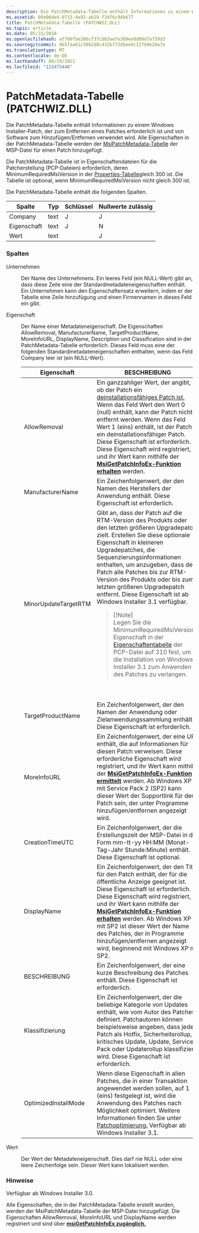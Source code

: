 ```yaml
---
description: Die PatchMetadata-Tabelle enthält Informationen zu einem Windows Installer-Patch, der zum Entfernen eines Patches erforderlich ist und von Software zum Hinzufügen/Entfernen verwendet wird.
ms.assetid: 09a06de4-0713-4e92-ab29-f34f6c94b677
title: PatchMetadata-Tabelle (PATCHWIZ.DLL)
ms.topic: article
ms.date: 05/31/2018
ms.openlocfilehash: af760fbe286cf37cdb3aefe389ee8d09d7a759d3
ms.sourcegitcommit: 9b5faa61c38b2d0c432b7f2dbee8c127b0e28a7e
ms.translationtype: MT
ms.contentlocale: de-DE
ms.lasthandoff: 08/19/2021
ms.locfileid: "122475446"
---
```

# <a name="patchmetadata-table-patchwizdll"></a>PatchMetadata-Tabelle (PATCHWIZ.DLL)

Die PatchMetadata-Tabelle enthält Informationen zu einem Windows Installer-Patch, der zum Entfernen eines Patches erforderlich ist und von Software zum Hinzufügen/Entfernen verwendet wird. Alle Eigenschaften in der PatchMetadata-Tabelle werden der [MsiPatchMetadata-Tabelle](msipatchmetadata-table.md) der MSP-Datei für einen Patch hinzugefügt.

Die PatchMetadata-Tabelle ist in Eigenschaftendateien für die Patcherstellung (PCP-Dateien) erforderlich, deren MinimumRequiredMsiVersion in der [Properties-Tabelle](properties-table-patchwiz-dll-.md)gleich 300 ist. Die Tabelle ist optional, wenn MinimumRequiredMsiVersion nicht gleich 300 ist.

Die PatchMetadata-Tabelle enthält die folgenden Spalten.



| Spalte   | Typ | Schlüssel | Nullwerte zulässig |
|----------|------|-----|----------|
| Company  | text | J   | J        |
| Eigenschaft | text | J   | N        |
| Wert    | text |     | J        |



 

### <a name="columns"></a>Spalten

<dl> <dt>

<span id="Company"></span><span id="company"></span><span id="COMPANY"></span>Unternehmen
</dt> <dd>

Der Name des Unternehmens. Ein leeres Feld (ein NULL-Wert) gibt an, dass diese Zeile eine der Standardmetadateneigenschaften enthält. Ein Unternehmen kann den Eigenschaftensatz erweitern, indem er der Tabelle eine Zeile hinzufügung und einen Firmennamen in dieses Feld ein gibt.

</dd> <dt>

<span id="Property"></span><span id="property"></span><span id="PROPERTY"></span>Eigenschaft
</dt> <dd>

Der Name einer Metadateneigenschaft. Die Eigenschaften AllowRemoval, ManufacturerName, TargetProductName, MoreInfoURL, DisplayName, Description und Classification sind in der PatchMetadata-Tabelle erforderlich. Dieses Feld muss eine der folgenden Standardmetadateneigenschaften enthalten, wenn das Feld Company leer ist (ein NULL-Wert).




| Eigenschaft | BESCHREIBUNG | 
|----------|-------------|
| AllowRemoval | Ein ganzzahliger Wert, der angibt, ob der Patch ein <a href="uninstallable-patches.md">deinstallationsfähiges Patch ist.</a> Wenn das Feld Wert den Wert 0 (null) enthält, kann der Patch nicht entfernt werden. Wenn das Feld Wert 1 (eins) enthält, ist der Patch ein deinstallationsfähiger Patch. Diese Eigenschaft ist erforderlich. Diese Eigenschaft wird registriert, und ihr Wert kann mithilfe der <a href="/windows/desktop/api/Msi/nf-msi-msigetpatchinfoexa"><strong>MsiGetPatchInfoEx-Funktion erhalten</strong></a> werden.<br /> | 
| ManufacturerName | Ein Zeichenfolgenwert, der den Namen des Herstellers der Anwendung enthält. Diese Eigenschaft ist erforderlich. | 
| MinorUpdateTargetRTM | Gibt an, dass der Patch auf die RTM-Version des Produkts oder den letzten größeren Upgradepatch zielt. Erstellen Sie diese optionale Eigenschaft in kleineren Upgradepatches, die Sequenzierungsinformationen enthalten, um anzugeben, dass der Patch alle Patches bis zur RTM-Version des Produkts oder bis zum letzten größeren Upgradepatch entfernt. Diese Eigenschaft ist ab Windows Installer 3.1 verfügbar.<blockquote>[!Note]<br />Legen Sie die MinimumRequiredMsiVersion-Eigenschaft in der <a href="properties-table-patchwiz-dll-.md">Eigenschaftentabelle</a> der PCP-Datei auf 310 fest, um die Installation von Windows Installer 3.1 zum Anwenden des Patches zu verlangen.</blockquote><br /><br /> | 
| TargetProductName | Ein Zeichenfolgenwert, der den Namen der Anwendung oder Zielanwendungssammlung enthält. Diese Eigenschaft ist erforderlich. | 
| MoreInfoURL | Ein Zeichenfolgenwert, der eine URL enthält, die auf Informationen für diesen Patch verweisen. Diese erforderliche Eigenschaft wird registriert, und ihr Wert kann mithilfe der <a href="/windows/desktop/api/Msi/nf-msi-msigetpatchinfoexa"><strong>MsiGetPatchInfoEx-Funktion ermittelt</strong></a> werden. Ab Windows XP mit Service Pack 2 (SP2) kann dieser Wert der Supportlink für den Patch sein, der unter Programme hinzufügen/entfernen angezeigt wird.<br /> | 
| CreationTimeUTC | Ein Zeichenfolgenwert, der die Erstellungszeit der MSP-Datei in der Form mm-tt-yy HH:MM (Monat-Tag-Jahr Stunde:Minute) enthält. Diese Eigenschaft ist optional. | 
| DisplayName | Ein Zeichenfolgenwert, der den Titel für den Patch enthält, der für die öffentliche Anzeige geeignet ist. Diese Eigenschaft ist erforderlich. Diese Eigenschaft wird registriert, und ihr Wert kann mithilfe der <a href="/windows/desktop/api/Msi/nf-msi-msigetpatchinfoexa"><strong>MsiGetPatchInfoEx-Funktion erhalten</strong></a> werden. Ab Windows XP mit SP2 ist dieser Wert der Name des Patches, der in Programme hinzufügen/entfernen angezeigt wird, beginnend mit Windows XP mit SP2.<br /> | 
| BESCHREIBUNG | Ein Zeichenfolgenwert, der eine kurze Beschreibung des Patches enthält. Diese Eigenschaft ist erforderlich. | 
| Klassifizierung | Ein Zeichenfolgenwert, der die beliebige Kategorie von Updates enthält, wie vom Autor des Patches definiert. Patchautoren können beispielsweise angeben, dass jeder Patch als Hotfix, Sicherheitsrollup, kritisches Update, Update, Service Pack oder Updaterollup klassifiziert wird. Diese Eigenschaft ist erforderlich. | 
| OptimizedInstallMode | Wenn diese Eigenschaft in allen Patches, die in einer Transaktion angewendet werden sollen, auf 1 (eins) festgelegt ist, wird die Anwendung des Patches nach Möglichkeit optimiert. Weitere Informationen finden Sie unter <a href="patch-optimization.md">Patchoptimierung.</a> Verfügbar ab Windows Installer 3.1. | 




 

</dd> <dt>

<span id="Value"></span><span id="value"></span><span id="VALUE"></span>Wert
</dt> <dd>

Der Wert der Metadateneigenschaft. Dies darf nie NULL oder eine leere Zeichenfolge sein. Dieser Wert kann lokalisiert werden.

</dd> </dl>

### <a name="remarks"></a>Hinweise

Verfügbar ab Windows Installer 3.0.

Alle Eigenschaften, die in der PatchMetadata-Tabelle erstellt wurden, werden der MsiPatchMetadata-Tabelle der MSP-Datei hinzugefügt. Die Eigenschaften AllowRemoval, MoreInfoURL und DisplayName werden registriert und sind über [**msiGetPatchInfoEx zugänglich.**](/windows/desktop/api/Msi/nf-msi-msigetpatchinfoexa)

 

 




